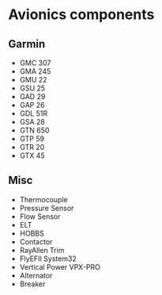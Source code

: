 # Avionics components
## Garmin
- GMC 307
- GMA 245
- GMU 22
- GSU 25
- GAD 29
- GAP 26
- GDL 51R
- GSA 28
- GTN 650
- GTP 59
- GTR 20
- GTX 45

## Misc
- Thermocouple
- Pressure Sensor
- Flow Sensor
- ELT
- HOBBS
- Contactor
- RayAllen Trim
- FlyEFII System32
- Vertical Power VPX-PRO
- Alternator
- Breaker
